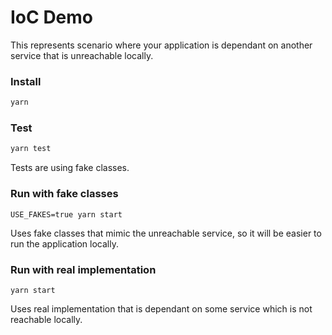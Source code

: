 # IoC Demo

This represents scenario where your application is dependant on another service that is unreachable locally.

### Install

```bash
yarn
```

### Test

```bash
yarn test
```

Tests are using fake classes.

### Run with fake classes

```
USE_FAKES=true yarn start
```

Uses fake classes that mimic the unreachable service, so it will be easier to run the application locally.

### Run with real implementation

```
yarn start
```

Uses real implementation that is dependant on some service which is not reachable locally.
